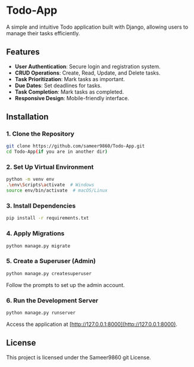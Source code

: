 

# Todo-App

A simple and intuitive Todo application built with Django, allowing users to manage their tasks efficiently.

## Features

- **User Authentication**: Secure login and registration system.
- **CRUD Operations**: Create, Read, Update, and Delete tasks.
- **Task Prioritization**: Mark tasks as important.
- **Due Dates**: Set deadlines for tasks.
- **Task Completion**: Mark tasks as completed.
- **Responsive Design**: Mobile-friendly interface.

## Installation

### 1. Clone the Repository

```bash
git clone https://github.com/sameer9860/Todo-App.git
cd Todo-App(if you are in another dir)
````

### 2. Set Up Virtual Environment

```bash
python -m venv env
.\env\Scripts\activate  # Windows
source env/bin/activate  # macOS/Linux
```

### 3. Install Dependencies

```bash
pip install -r requirements.txt
```

### 4. Apply Migrations

```bash
python manage.py migrate
```

### 5. Create a Superuser (Admin)

```bash
python manage.py createsuperuser
```

Follow the prompts to set up the admin account.

### 6. Run the Development Server

```bash
python manage.py runserver
```

Access the application at [http://127.0.0.1:8000](http://127.0.0.1:8000).


## License

This project is licensed under the Sameer9860 git License.


